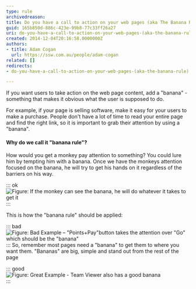 ```yaml
---
type: rule
archivedreason: 
title: Do you have a call to action on your web pages (aka The Banana Rule)?
guid: 165b850d-886c-423e-99b8-77c33ff26a27
uri: do-you-have-a-call-to-action-on-your-web-pages-(aka-the-banana-rule)
created: 2014-12-04T20:16:58.0000000Z
authors:
- title: Adam Cogan
  url: https://ssw.com.au/people/adam-cogan
related: []
redirects:
- do-you-have-a-call-to-action-on-your-web-pages-(aka-the-banana-rule)

---
```


If you want users to take action on the web page content, add a "banana" - something that makes it obvious what the user is supposed to do.

For example, if your page is selling software, make it easy for your users to make a purchase. People don't have a lot of time to read your entire page and find the right link, so it is important to grab their attention by using a "banana".

<!--endintro-->

#### Why do we call it "banana rule"?

How would you get a monkey pay attention to something? You could lure him by tempting                     him with a banana. Once we have the monkeys attention focused on the banana, he                     will try to get his hands on it regardless of the barriers on his way.


::: ok  
![Figure: If the monkey can see the banana, he will do whatever it takes to get it](banana.jpg)  
:::

This is how the "banana rule" should be applied:


::: bad  
![Figure: Bad Example – "Points+Pay"button takes the attention over "Go" which should be the "banana"](BadBananaQantas.png)  
:::
So, remember most pages need a "banana" to get them to where you want them. "Bananas" are big, simple and stand out from the rest of the page

::: good  
![Figure: Great Example - Team Viewer also has a good banana](BananaTeamviewer.png)  
:::
